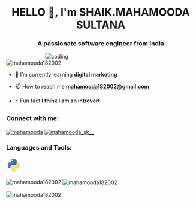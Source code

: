 <h1 align="center">HELLO 👋, I'm SHAIK.MAHAMOODA SULTANA</h1>
<h3 align="center">A passionate software engineer from India </h3>
<img align="right" alt="coding" width="400" src="https://user-images.githubusercontent.com/55389276/140866485-8fb1c876-9a8f-4d6a-98dc-08c4981eaf70.gif">


<p align="left"> <img src="https://komarev.com/ghpvc/?username=mahamooda182002&label=Profile%20views&color=0e75b6&style=flat" alt="mahamooda182002" /> </p>

- 🌱 I’m currently learning **digital marketing**

- 📫 How to reach me **mahamooda182002@gmail.com**

- ⚡ Fun fact **I think I am an introvert**

<h3 align="left">Connect with me:</h3>
<p align="left">
<a href="https://kaggle.com/mahamooda" target="blank"><img align="center" src="https://raw.githubusercontent.com/rahuldkjain/github-profile-readme-generator/master/src/images/icons/Social/kaggle.svg" alt="mahamooda" height="30" width="40" /></a>
<a href="https://instagram.com/mahamooda_sk__" target="blank"><img align="center" src="https://raw.githubusercontent.com/rahuldkjain/github-profile-readme-generator/master/src/images/icons/Social/instagram.svg" alt="mahamooda_sk__" height="30" width="40" /></a>
</p>

<h3 align="left">Languages and Tools:</h3>
<p align="left"> <a href="https://www.python.org" target="_blank" rel="noreferrer"> <img src="https://raw.githubusercontent.com/devicons/devicon/master/icons/python/python-original.svg" alt="python" width="40" height="40"/> </a> </p>

<p><img align="left" src="https://github-readme-stats.vercel.app/api/top-langs?username=mahamooda182002&show_icons=true&locale=en&layout=compact" alt="mahamooda182002" /></p>

<p>&nbsp;<img align="center" src="https://github-readme-stats.vercel.app/api?username=mahamooda182002&show_icons=true&locale=en" alt="mahamooda182002" /></p>

<p><img align="center" src="https://github-readme-streak-stats.herokuapp.com/?user=mahamooda182002&" alt="mahamooda182002" /></p>
